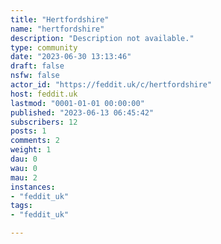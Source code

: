 ```yaml
---
title: "Hertfordshire" 
name: "hertfordshire"
description: "Description not available."
type: community
date: "2023-06-30 13:13:46"
draft: false
nsfw: false
actor_id: "https://feddit.uk/c/hertfordshire"
host: feddit.uk
lastmod: "0001-01-01 00:00:00"
published: "2023-06-13 06:45:42"
subscribers: 12
posts: 1
comments: 2
weight: 1
dau: 0
wau: 0
mau: 2
instances:
- "feddit_uk"
tags: 
- "feddit_uk"

---
```

